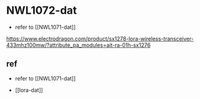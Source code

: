
# NWL1072-dat 

- refer to [[NWL1071-dat]]

https://www.electrodragon.com/product/sx1278-lora-wireless-transceiver-433mhz100mw/?attribute_pa_modules=ait-ra-01h-sx1276



## ref 

- refer to [[NWL1071-dat]]

- [[lora-dat]]